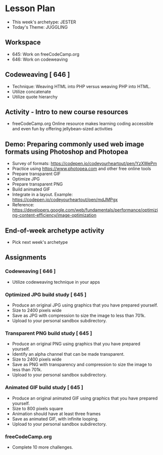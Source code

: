 # Lesson Plan
- This week's archetype: JESTER
- Today's Theme: JUGGLING

## Workspace
- 645: Work on freeCodeCamp.org
- 646: Work on codeweaving

## Codeweaving [ 646 ]
- Technique: Weaving HTML into PHP versus weaving PHP into HTML.
- Utilize concatenate
- Utilize quote hierarchy

## Activity - Intro to new course resources
- freeCodeCamp.org Online resource makes learning coding accessible and even fun by offering jellybean-sized activities

## Demo: Preparing commonly used web image formats using Photoshop and Photopea
- Survey of formats: https://codepen.io/codeyourheartout/pen/YzXWePm
- Practice using https://www.photopea.com and other free online tools
- Prepare transparent GIF
- Optimize JPG
- Prepare transparent PNG
- Build animated GIF
- Integrate in a layout. Example: https://codepen.io/codeyourheartout/pen/mdJMPgx
- Reference: https://developers.google.com/web/fundamentals/performance/optimizing-content-efficiency/image-optimization

## End-of-week archetype activity
- Pick next week's archetype

## Assignments

### Codeweaving [ 646 ] 
- Utilize codeweaving technique in your apps

### Optimized JPG build study [ 645 ]
- Produce an original JPG using graphics that you have prepared yourself.
- Size to 2400 pixels wide
- Save as JPG with compression to size the image to less than 701k.
- Upload to your personal sandbox subdirectory.

### Transparent PNG build study [ 645 ]
- Produce an original PNG using graphics that you have prepared yourself.
- Identify an alpha channel that can be made transparent.
- Size to 2400 pixels wide
- Save as PNG with transparency and compression to size the image to less than 701k.
- Upload to your personal sandbox subdirectory.

### Animated GIF build study [ 645 ]
- Produce an original animated GIF using graphics that you have prepared yourself.
- Size to 800 pixels square
- Animation should have at least three frames
- Save as animated GIF, with infinite looping.
- Upload to your personal sandbox subdirectory.

### freeCodeCamp.org
- Complete 10 more challenges.
